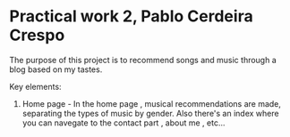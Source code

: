 # Practical work 2, Pablo Cerdeira Crespo

The purpose of this project is to recommend songs and music through a blog based on my tastes.

Key elements:
  1. Home page - In the home page , musical recommendations are made, separating the types of music by gender. Also there's an index where you can navegate to the contact part , about me , etc...
